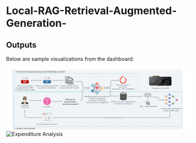 # Local-RAG-Retrieval-Augmented-Generation-

## Outputs

Below are sample visualizations from the dashboard:

![Savings Trends](/workflow.png)
![Expenditure Analysis](/Output(2).png)

